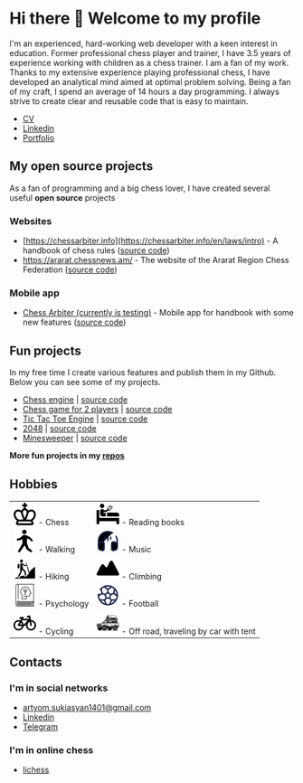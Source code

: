 # Hi there 👋 Welcome to my profile

I'm an experienced, hard-working web developer with a keen interest in education. Former professional chess player and trainer, I have 3.5 years of experience working with children as a chess trainer. I am a fan of my work. Thanks to my extensive experience playing professional chess, I have developed an analytical mind aimed at optimal problem solving. Being a fan of my craft, I spend an average of 14 hours a day programming. I always strive to create clear and reusable code that is easy to maintain.

- [CV](https://devchessplayer.com/files/Artyom_Sukiasyan_JS_Engineer_CV.pdf)
- [Linkedin](https://am.linkedin.com/in/artyomsukiasyan)
- [Portfolio](https://devchessplayer.com/)

## My open source projects

As a fan of programming and a big chess lover, I have created several useful **open source** projects

### Websites

- [https://chessarbiter.info](https://chessarbiter.info/en/laws/intro) - A handbook of chess rules ([source code](https://github.com/Chess-Arbiter/handbook))
- https://ararat.chessnews.am/ - The website of the Ararat Region Chess Federation ([source code](https://github.com/Ararat-chess-federation/website))

### Mobile app

- [Chess Arbiter (currently is testing)](https://play.google.com/store/apps/details?id=com.chess_arbiter.chessarbitermobile) - Mobile app for handbook with some new features ([source code](https://github.com/Chess-Arbiter/handbook))

## Fun projects

In my free time I create various features and publish them in my Github. Below you can see some of my projects.

- [Chess engine](https://chess-engine-green.vercel.app) | [source code](https://github.com/ArtyomSukiasyan/Chess-engine)
- [Chess game for 2 players](https://react-ts-chess-henna.vercel.app/) | [source code](https://github.com/ArtyomSukiasyan/react-ts-chess)
- [Tic Tac Toe Engine](https://tic-tac-toe-engine.vercel.app/) | [source code](https://github.com/ArtyomSukiasyan/TicTacToe-Engine)
- [2048](https://2048-peach.vercel.app/) | [source code](https://github.com/ArtyomSukiasyan/2048)
- [Minesweeper](https://minesweeper-rouge-six.vercel.app/) | [source code](https://github.com/ArtyomSukiasyan/minesweeper)

**More fun projects in my [repos](https://github.com/ArtyomSukiasyan?tab=repositories)**

## Hobbies

|                                                                 |                                                                                  |
| --------------------------------------------------------------- | -------------------------------------------------------------------------------- |
| ![Chess](./icons/chess.svg "Chess") - Chess                     | ![Reading](./icons/reading.svg "Reading") - Reading books                        |
| ![Walking](./icons/walking.svg "Walking") - Walking             | ![Headphones](./icons/headphones.svg "Music") - Music                            |
| ![Hiking](./icons/hiking.svg "Hiking") - Hiking                 | ![Climbing](./icons/climbing.svg "Climbing") - Climbing                          |
| ![Psychology](./icons/psychology.svg "Psychology") - Psychology | ![Football](./icons/football.svg "Football") - Football                          |
| ![Bicycle](./icons/bicycle.svg "Bicycle") - Cycling             | ![OffRoad](./icons/offroad.svg "OffRoad") - Off road, traveling by car with tent |

## Contacts

### I'm in social networks

- [artyom.sukiasyan1401@gmail.com](mailto:artyom.sukiasyan1401@gmail.com)
- [Linkedin](https://am.linkedin.com/in/artyomsukiasyan)
- [Telegram](https://t.me/artyom1401)

### I'm in online chess

- [lichess](https://lichess.org/@/artiom1401)
